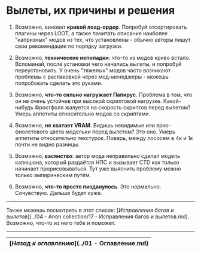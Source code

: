 # Вылеты, их причины и решения

1) Возможно, виноват **кривой лоад-ордер**. Попробуй отсортировать плагины через LOOT, а также почитать описание наиболее "капризных" модов из тех, что установлены - обычно авторы пишут свои рекомендации по порядку загрузки.


2) Возможно, **технические неполадки**: что-то из модов криво встало. Вспоминай, после установки чего начались вылеты, и попробуй переустановить. У очень "тяжелых" модов часто возникают проблемы с распаковкой через мод-менеджеры - можешь попробовать сделать это руками.


3) Возможно, **что-то сильно нагружает Папирус**. Проблема в том, что он не очень устойчив при высокой скриптовой нагрузке. Какой-нибудь Фростфолл жалуется на скорость скриптов перед вылетом? Умерь аппетиты относительно модов со скриптами.


4) Возможно, **не хватает VRAM**. Видишь невидимые или ярко-фиолетового цвета модельки перед вылетом? Это оно. Умерь аппетиты относительно текстурок. Поверь, между лососем в 4к и 1к почти не видно разницы.


5) Возможно, **васянство**: автор мода неправильно сделал модель капюшона, который раздаётся НПС и вызывает CTD как только начинает прорисовываться. Тут уже выяснить проблему можно только эмпирическим путём.


6) Возможно, **что-то просто пизданулось**. Это нормально. Сочувствую. Дальше будет хуже.

------

Также можешь посмотреть в этот список: [*Исправления багов и вылетов*](../04 - Anon collection/17 - Исправления багов и вылетов.md). Возможно, что-то из него тебе и поможет.

------

|[*Назад к оглавлению*](../01 - Оглавление.md)|
|:---:|
